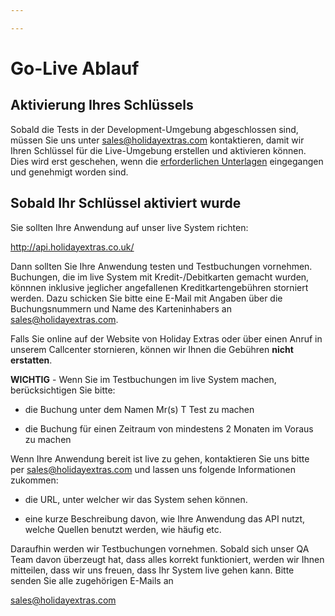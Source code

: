 ```yaml
---

---
```


# Go-Live Ablauf








## Aktivierung Ihres Schlüssels

Sobald die Tests in der Development-Umgebung abgeschlossen sind, müssen Sie uns unter <sales@holidayextras.com> kontaktieren, damit wir Ihren Schlüssel für die Live-Umgebung erstellen und aktivieren können. Dies wird erst geschehen, wenn die [erforderlichen Unterlagen](/accounts) eingegangen und genehmigt worden sind.




















## Sobald Ihr Schlüssel aktiviert wurde

Sie sollten Ihre Anwendung auf unser live System richten:

http://api.holidayextras.co.uk/

Dann sollten Sie Ihre Anwendung testen und Testbuchungen vornehmen. Buchungen, die im live System mit Kredit-/Debitkarten gemacht wurden, könnnen inklusive jeglicher angefallenen Kreditkartengebühren storniert werden. Dazu schicken Sie bitte eine E-Mail mit Angaben über die Buchungsnummern und Name des Karteninhabers an <sales@holidayextras.com>.

Falls Sie online auf der Website von Holiday Extras oder über einen Anruf in unserem Callcenter stornieren, können wir Ihnen die Gebühren **nicht erstatten**.

**WICHTIG** - Wenn Sie im Testbuchungen im live System machen, berücksichtigen Sie bitte:


*  die Buchung unter dem Namen Mr(s) T Test zu machen

*  die Buchung für einen Zeitraum von mindestens 2 Monaten im Voraus zu machen

Wenn Ihre Anwendung bereit ist live zu gehen, kontaktieren Sie uns bitte per <sales@holidayextras.com> und lassen uns folgende Informationen zukommen:


*  die URL, unter welcher wir das System sehen können.

*  eine kurze Beschreibung davon, wie Ihre Anwendung das API nutzt, welche Quellen benutzt werden, wie häufig etc.

Daraufhin werden wir Testbuchungen vornehmen. Sobald sich unser QA Team davon überzeugt hat, dass alles korrekt funktioniert, werden wir Ihnen mitteilen, dass wir uns freuen, dass Ihr System live gehen kann. Bitte senden Sie alle zugehörigen E-Mails an

<sales@holidayextras.com>


